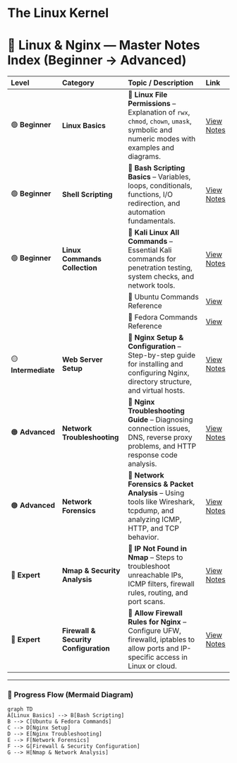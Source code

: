 # The Linux Kernel

# 🧭 **Linux & Nginx — Master Notes Index (Beginner → Advanced)**

| Level               | Category                              | Topic / Description                                                                                                                     | Link                                                                                                                                                                             |
| :------------------ | :------------------------------------ | :-------------------------------------------------------------------------------------------------------------------------------------- | :------------------------------------------------------------------------------------------------------------------------------------------------------------------------------- |
| 🟢 **Beginner**     | **Linux Basics**                      | 🔹 **Linux File Permissions** – Explanation of `rwx`, `chmod`, `chown`, `umask`, symbolic and numeric modes with examples and diagrams. | [View Notes](https://github.com/akashdip2001/linux-all-commands/blob/main/00%20Linux%20File%20Permission.md)                                                                     |
| 🟢 **Beginner**     | **Shell Scripting**                   | 🔹 **Bash Scripting Basics** – Variables, loops, conditionals, functions, I/O redirection, and automation fundamentals.                 | [View Notes](https://github.com/akashdip2001/linux-all-commands/blob/main/01%20Bash%20Scripting.md)                                                                              |
| 🟢 **Beginner**     | **Linux Commands Collection**         | 🔹 **Kali Linux All Commands** – Essential Kali commands for penetration testing, system checks, and network tools.                     | [View Notes](https://akashdip2001.github.io/kali-all-commands/#my-website-https-akashdip2001-github-io-linktree)                                                                 |
| | | 🔹 Ubuntu Commands Reference | [View](https://akashdip2001.github.io/ubuntu-all-commaands/) |
| | | 🔹 Fedora Commands Reference | [View](https://akashdip2001.github.io/fedora-all-imp-commands/) |
| 🟡 **Intermediate** | **Web Server Setup**                  | 🔹 **Nginx Setup & Configuration** – Step-by-step guide for installing and configuring Nginx, directory structure, and virtual hosts.   | [View Notes](https://github.com/akashdip2001/Nginx-Comprehensive-Notes-Troubleshooting-Configs-Diagrams-Scripts/blob/main/00%20setup%20Nginx.md)                                 |
| 🟠 **Advanced**     | **Network Troubleshooting**           | 🔹 **Nginx Troubleshooting Guide** – Diagnosing connection issues, DNS, reverse proxy problems, and HTTP response code analysis.        | [View Notes](https://github.com/akashdip2001/Nginx-Comprehensive-Notes-Troubleshooting-Configs-Diagrams-Scripts/blob/main/01%20Nginx%20Troubleshooting.md)                       |
| 🟠 **Advanced**     | **Network Forensics**                 | 🔹 **Network Forensics & Packet Analysis** – Using tools like Wireshark, tcpdump, and analyzing ICMP, HTTP, and TCP behavior.           | [View Notes](https://github.com/akashdip2001/Nginx-Comprehensive-Notes-Troubleshooting-Configs-Diagrams-Scripts/blob/main/02%20Network%20Forensics%20%26%20Packet%20Analysis.md) |
| 🔴 **Expert**       | **Nmap & Security Analysis**          | 🔹 **IP Not Found in Nmap** – Steps to troubleshoot unreachable IPs, ICMP filters, firewall rules, routing, and port scans.             | [View Notes](https://github.com/akashdip2001/Nginx-Comprehensive-Notes-Troubleshooting-Configs-Diagrams-Scripts/blob/main/03%20IP%20not%20found%20nMap.md)                       |
| 🔴 **Expert**       | **Firewall & Security Configuration** | 🔹 **Allow Firewall Rules for Nginx** – Configure UFW, firewalld, iptables to allow ports and IP-specific access in Linux or cloud.     | [View Notes](https://github.com/akashdip2001/Nginx-Comprehensive-Notes-Troubleshooting-Configs-Diagrams-Scripts/blob/main/04%20allow%20Firewall.md)                              |

---

### 🧩 **Progress Flow (Mermaid Diagram)**

```mermaid
graph TD
A[Linux Basics] --> B[Bash Scripting]
B --> C[Ubuntu & Fedora Commands]
C --> D[Nginx Setup]
D --> E[Nginx Troubleshooting]
E --> F[Network Forensics]
F --> G[Firewall & Security Configuration]
G --> H[Nmap & Network Analysis]
```

</br>
</br>
